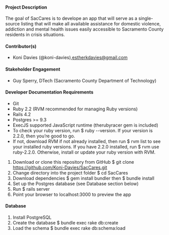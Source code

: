 #### Project Description

The goal of SacCares is to develope an app that will serve as a single-source listing that will make all available assistance for domestic violence, addiction and mental health issues easily accessible to Sacramento County residents in crisis situations.

#### Contributor(s)
* Koni Davies (@koni-davies),estherkdavies@gmail.com

#### Stakeholder Engagement
* Guy Sperry, DTech (Sacramento County Department of Technology)

#### Developer Documentation Requirements
* Git
* Ruby 2.2 (RVM recommended for managing Ruby versions)
* Rails 4.2
* Postgres >= 9.3
* ExecJS supported JavaScript runtime (therubyracer gem is included)
* To check your ruby version, run $ ruby --version. If your version is 2.2.0, then you’re good to go.
* If not, download RVM if not already installed, then run $ rvm list to see your installed ruby versions. If you have 2.2.0 installed, run $ rvm use ruby-2.2.0. Otherwise, install or update your ruby version with RVM.
1. Download or clone this repository from GitHub $ git clone https://github.com/Koni-Davies/SacCares.git
2. Change directory into the project folder $ cd SacCares
3. Download dependencies $ gem install bundler then $ bundle install
4. Set up the Postgres database (see Database section below)
5. Run $ rails server
6. Point your browser to localhost:3000 to preview the app

#### Database
1. Install PostgreSQL
2. Create the database $ bundle exec rake db:create
3. Load the schema $ bundle exec rake db:schema:load
